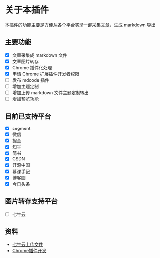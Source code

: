 

# 关于本插件

本插件的功能主要是方便从各个平台实现一键采集文章，生成 markdown 导出

## 主要功能

- [x] 文章采集成 markdown 文件
- [x] 文章图片转存
- [x] Chrome 插件化处理
- [x] 申请 Chrome 扩展插件开发者权限
- [ ] 发布 mdcode 插件
- [ ] 增加主题定制
- [ ] 增加上传 markdown 文件主题定制转出
- [ ] 增加预览功能

## 目前已支持平台
- [x] segment
- [x] 微信
- [x] 掘金
- [x] 知乎
- [x] 简书
- [x] CSDN
- [x] 开源中国
- [x] 慕课手记
- [x] 博客园
- [x] 今日头条

## 图片转存支持平台
- [ ] 七牛云


## 资料
- [七牛云上传文件](https://developer.qiniu.com/kodo/1289/nodejs)
- [Chrome插件开发](https://github.com/sxei/chrome-plugin-demo)












